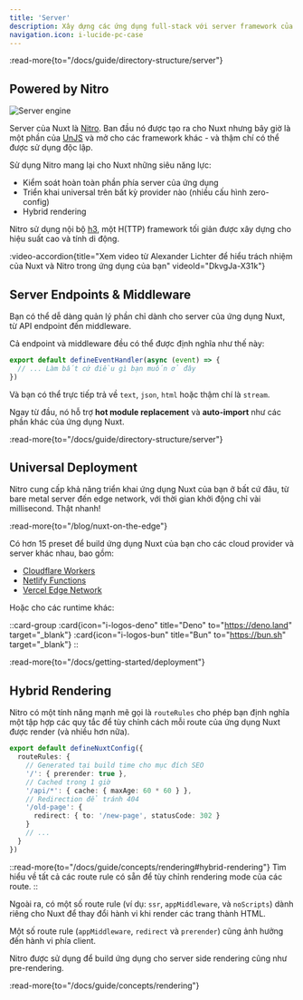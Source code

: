 ```yaml
---
title: 'Server'
description: Xây dựng các ứng dụng full-stack với server framework của Nuxt. Bạn có thể fetch dữ liệu từ database hoặc server khác, tạo API, hoặc thậm chí tạo nội dung tĩnh phía server như sitemap hoặc RSS feed - tất cả từ một codebase duy nhất.
navigation.icon: i-lucide-pc-case
---
```


:read-more{to="/docs/guide/directory-structure/server"}

## Powered by Nitro

![Server engine](/assets/docs/getting-started/server.svg)

Server của Nuxt là [Nitro](https://github.com/nitrojs/nitro). Ban đầu nó được tạo ra cho Nuxt nhưng bây giờ là một phần của [UnJS](https://unjs.io) và mở cho các framework khác - và thậm chí có thể được sử dụng độc lập.

Sử dụng Nitro mang lại cho Nuxt những siêu năng lực:

- Kiểm soát hoàn toàn phần phía server của ứng dụng
- Triển khai universal trên bất kỳ provider nào (nhiều cấu hình zero-config)
- Hybrid rendering

Nitro sử dụng nội bộ [h3](https://github.com/h3js/h3), một H(TTP) framework tối giản được xây dựng cho hiệu suất cao và tính di động.

:video-accordion{title="Xem video từ Alexander Lichter để hiểu trách nhiệm của Nuxt và Nitro trong ứng dụng của bạn" videoId="DkvgJa-X31k"}

## Server Endpoints & Middleware

Bạn có thể dễ dàng quản lý phần chỉ dành cho server của ứng dụng Nuxt, từ API endpoint đến middleware.

Cả endpoint và middleware đều có thể được định nghĩa như thế này:

```ts twoslash [server/api/test.ts]
export default defineEventHandler(async (event) => {
  // ... Làm bất cứ điều gì bạn muốn ở đây
})
```

Và bạn có thể trực tiếp trả về `text`, `json`, `html` hoặc thậm chí là `stream`.

Ngay từ đầu, nó hỗ trợ **hot module replacement** và **auto-import** như các phần khác của ứng dụng Nuxt.

:read-more{to="/docs/guide/directory-structure/server"}

## Universal Deployment

Nitro cung cấp khả năng triển khai ứng dụng Nuxt của bạn ở bất cứ đâu, từ bare metal server đến edge network, với thời gian khởi động chỉ vài millisecond. Thật nhanh!

:read-more{to="/blog/nuxt-on-the-edge"}

Có hơn 15 preset để build ứng dụng Nuxt của bạn cho các cloud provider và server khác nhau, bao gồm:

- [Cloudflare Workers](https://workers.cloudflare.com)
- [Netlify Functions](https://www.netlify.com/products/functions)
- [Vercel Edge Network](https://vercel.com/docs/edge-network)

Hoặc cho các runtime khác:

::card-group
  :card{icon="i-logos-deno" title="Deno" to="https://deno.land" target="_blank"}
  :card{icon="i-logos-bun" title="Bun" to="https://bun.sh" target="_blank"}
::

:read-more{to="/docs/getting-started/deployment"}

## Hybrid Rendering

Nitro có một tính năng mạnh mẽ gọi là `routeRules` cho phép bạn định nghĩa một tập hợp các quy tắc để tùy chỉnh cách mỗi route của ứng dụng Nuxt được render (và nhiều hơn nữa).

```ts twoslash [nuxt.config.ts]
export default defineNuxtConfig({
  routeRules: {
    // Generated tại build time cho mục đích SEO
    '/': { prerender: true },
    // Cached trong 1 giờ
    '/api/*': { cache: { maxAge: 60 * 60 } },
    // Redirection để tránh 404
    '/old-page': {
      redirect: { to: '/new-page', statusCode: 302 }
    }
    // ...
  }
})
```

::read-more{to="/docs/guide/concepts/rendering#hybrid-rendering"}
Tìm hiểu về tất cả các route rule có sẵn để tùy chỉnh rendering mode của các route.
::

Ngoài ra, có một số route rule (ví dụ: `ssr`, `appMiddleware`, và `noScripts`) dành riêng cho Nuxt để thay đổi hành vi khi render các trang thành HTML.

Một số route rule (`appMiddleware`, `redirect` và `prerender`) cũng ảnh hưởng đến hành vi phía client.

Nitro được sử dụng để build ứng dụng cho server side rendering cũng như pre-rendering.

:read-more{to="/docs/guide/concepts/rendering"}